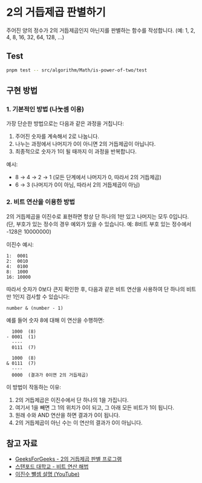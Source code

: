 # 2의 거듭제곱 판별하기

주어진 양의 정수가 2의 거듭제곱인지 아닌지를 판별하는 함수를 작성합니다.
(예: 1, 2, 4, 8, 16, 32, 64, 128, ...)

## Test

```bash
pnpm test -- src/algorithm/Math/is-power-of-two/test
```

## 구현 방법

### 1. 기본적인 방법 (나눗셈 이용)

가장 단순한 방법으로는 다음과 같은 과정을 거칩니다:

1. 주어진 숫자를 계속해서 2로 나눕니다.
2. 나누는 과정에서 나머지가 0이 아니면 2의 거듭제곱이 아닙니다.
3. 최종적으로 숫자가 1이 될 때까지 이 과정을 반복합니다.

예시:

- 8 → 4 → 2 → 1 (모든 단계에서 나머지가 0, 따라서 2의 거듭제곱)
- 6 → 3 (나머지가 0이 아님, 따라서 2의 거듭제곱이 아님)

### 2. 비트 연산을 이용한 방법

2의 거듭제곱을 이진수로 표현하면 항상 단 하나의 1만 있고 나머지는 모두 0입니다.
(단, 부호가 있는 정수의 경우 예외가 있을 수 있습니다. 예: 8비트 부호 있는 정수에서 -128은 10000000)

이진수 예시:

```
1:  0001
2:  0010
4:  0100
8:  1000
16: 10000
```

따라서 숫자가 0보다 큰지 확인한 후, 다음과 같은 비트 연산을 사용하여
단 하나의 비트만 1인지 검사할 수 있습니다:

```
number & (number - 1)
```

예를 들어 숫자 8에 대해 이 연산을 수행하면:

```
  1000  (8)
- 0001  (1)
  ----
  0111  (7)

  1000  (8)
& 0111  (7)
  ----
  0000  (결과가 0이면 2의 거듭제곱)
```

이 방법이 작동하는 이유:

1. 2의 거듭제곱은 이진수에서 단 하나의 1을 가집니다.
2. 여기서 1을 빼면 그 1의 위치가 0이 되고, 그 아래 모든 비트가 1이 됩니다.
3. 원래 수와 AND 연산을 하면 결과가 0이 됩니다.
4. 2의 거듭제곱이 아닌 수는 이 연산의 결과가 0이 아닙니다.

## 참고 자료

- [GeeksForGeeks - 2의 거듭제곱 판별 프로그램](https://www.geeksforgeeks.org/program-to-find-whether-a-no-is-power-of-two/)
- [스탠포드 대학교 - 비트 연산 해법](http://www.graphics.stanford.edu/~seander/bithacks.html#DetermineIfPowerOf2)
- [이진수 뺄셈 설명 (YouTube)](https://www.youtube.com/watch?v=S9LJknZTyos&t=0s&list=PLLXdhg_r2hKA7DPDsunoDZ-Z769jWn4R8&index=66)
